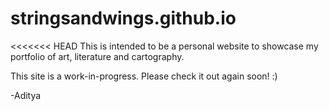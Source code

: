 # stringsandwings.github.io

<<<<<<< HEAD
This is intended to be a personal website to showcase my portfolio of art, literature and cartography.

This site is a work-in-progress. Please check it out again soon! :)

-Aditya
